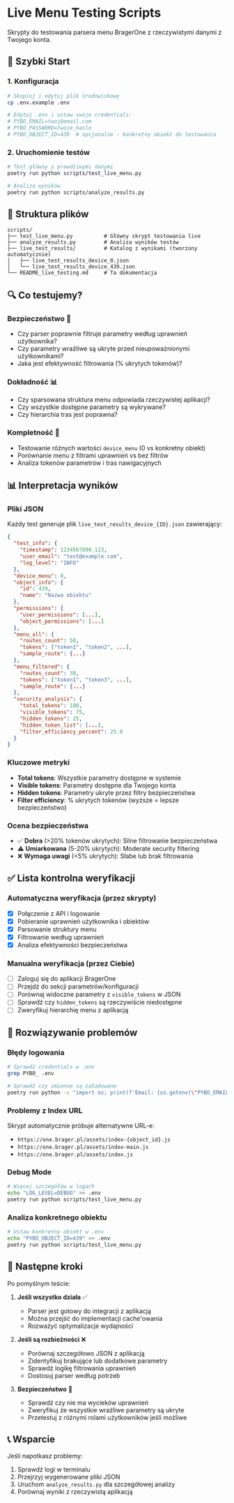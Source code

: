 # Live Menu Testing Scripts

Skrypty do testowania parsera menu BragerOne z rzeczywistymi danymi z Twojego konta.

## 🚀 Szybki Start

### 1. Konfiguracja

```bash
# Skopiuj i edytuj plik środowiskowy
cp .env.example .env

# Edytuj .env i ustaw swoje credentials:
# PYBO_EMAIL=twoj@email.com
# PYBO_PASSWORD=twoje_haslo
# PYBO_OBJECT_ID=439  # opcjonalne - konkretny obiekt do testowania
```

### 2. Uruchomienie testów

```bash
# Test główny z prawdziwymi danymi
poetry run python scripts/test_live_menu.py

# Analiza wyników
poetry run python scripts/analyze_results.py
```

## 📁 Struktura plików

```
scripts/
├── test_live_menu.py          # Główny skrypt testowania live
├── analyze_results.py         # Analiza wyników testów
├── live_test_results/         # Katalog z wynikami (tworzony automatycznie)
│   ├── live_test_results_device_0.json
│   └── live_test_results_device_439.json
└── README_live_testing.md     # Ta dokumentacja
```

## 🔍 Co testujemy?

### Bezpieczeństwo 🔐
- Czy parser poprawnie filtruje parametry według uprawnień użytkownika?
- Czy parametry wrażliwe są ukryte przed nieupoważnionymi użytkownikami?
- Jaka jest efektywność filtrowania (% ukrytych tokenów)?

### Dokładność 📊
- Czy sparsowana struktura menu odpowiada rzeczywistej aplikacji?
- Czy wszystkie dostępne parametry są wykrywane?
- Czy hierarchia tras jest poprawna?

### Kompletność 🎯
- Testowanie różnych wartości `device_menu` (0 vs konkretny obiekt)
- Porównanie menu z filtrami uprawnień vs bez filtrów
- Analiza tokenów parametrów i tras nawigacyjnych

## 📊 Interpretacja wyników

### Pliki JSON
Każdy test generuje plik `live_test_results_device_{ID}.json` zawierający:

```json
{
  "test_info": {
    "timestamp": 1234567890.123,
    "user_email": "test@example.com",
    "log_level": "INFO"
  },
  "device_menu": 0,
  "object_info": {
    "id": 439,
    "name": "Nazwa obiektu"
  },
  "permissions": {
    "user_permissions": [...],
    "object_permissions": [...]
  },
  "menu_all": {
    "routes_count": 50,
    "tokens": ["token1", "token2", ...],
    "sample_route": {...}
  },
  "menu_filtered": {
    "routes_count": 30,
    "tokens": ["token1", "token3", ...],
    "sample_route": {...}
  },
  "security_analysis": {
    "total_tokens": 100,
    "visible_tokens": 75,
    "hidden_tokens": 25,
    "hidden_token_list": [...],
    "filter_efficiency_percent": 25.0
  }
}
```

### Kluczowe metryki

- **Total tokens**: Wszystkie parametry dostępne w systemie
- **Visible tokens**: Parametry dostępne dla Twojego konta
- **Hidden tokens**: Parametry ukryte przez filtry bezpieczeństwa
- **Filter efficiency**: % ukrytych tokenów (wyższe = lepsze bezpieczeństwo)

### Ocena bezpieczeństwa

- ✅ **Dobra** (>20% tokenów ukrytych): Silne filtrowanie bezpieczeństwa
- ⚠️ **Umiarkowana** (5-20% ukrytych): Moderate security filtering  
- ❌ **Wymaga uwagi** (<5% ukrytych): Słabe lub brak filtrowania

## ✅ Lista kontrolna weryfikacji

### Automatyczna weryfikacja (przez skrypty)
- [x] Połączenie z API i logowanie
- [x] Pobieranie uprawnień użytkownika i obiektów
- [x] Parsowanie struktury menu
- [x] Filtrowanie według uprawnień
- [x] Analiza efektywności bezpieczeństwa

### Manualna weryfikacja (przez Ciebie)
- [ ] Zaloguj się do aplikacji BragerOne
- [ ] Przejdź do sekcji parametrów/konfiguracji
- [ ] Porównaj widoczne parametry z `visible_tokens` w JSON
- [ ] Sprawdź czy `hidden_tokens` są rzeczywiście niedostępne
- [ ] Zweryfikuj hierarchię menu z aplikacją

## 🔧 Rozwiązywanie problemów

### Błędy logowania
```bash
# Sprawdź credentials w .env
grep PYBO_ .env

# Sprawdź czy zmienne są załadowane
poetry run python -c "import os; print(f'Email: {os.getenv(\"PYBO_EMAIL\")}')"
```

### Problemy z Index URL
Skrypt automatycznie próbuje alternatywne URL-e:
- `https://one.brager.pl/assets/index-{object_id}.js`
- `https://one.brager.pl/assets/index-main.js`
- `https://one.brager.pl/assets/index.js`

### Debug Mode
```bash
# Więcej szczegółów w logach
echo "LOG_LEVEL=DEBUG" >> .env
poetry run python scripts/test_live_menu.py
```

### Analiza konkretnego obiektu
```bash
# Ustaw konkretny obiekt w .env
echo "PYBO_OBJECT_ID=439" >> .env
poetry run python scripts/test_live_menu.py
```

## 🎯 Następne kroki

Po pomyślnym teście:

1. **Jeśli wszystko działa** ✅
   - Parser jest gotowy do integracji z aplikacją
   - Można przejść do implementacji cache'owania
   - Rozważyć optymalizacje wydajności

2. **Jeśli są rozbieżności** ❌
   - Porównaj szczegółowo JSON z aplikacją
   - Zidentyfikuj brakujące lub dodatkowe parametry
   - Sprawdź logikę filtrowania uprawnień
   - Dostosuj parser według potrzeb

3. **Bezpieczeństwo** 🔐
   - Sprawdź czy nie ma wycieków uprawnień
   - Zweryfikuj że wszystkie wrażliwe parametry są ukryte
   - Przetestuj z różnymi rolami użytkowników jeśli możliwe

## 📞 Wsparcie

Jeśli napotkasz problemy:
1. Sprawdź logi w terminalu
2. Przejrzyj wygenerowane pliki JSON
3. Uruchom `analyze_results.py` dla szczegółowej analizy
4. Porównaj wyniki z rzeczywistą aplikacją